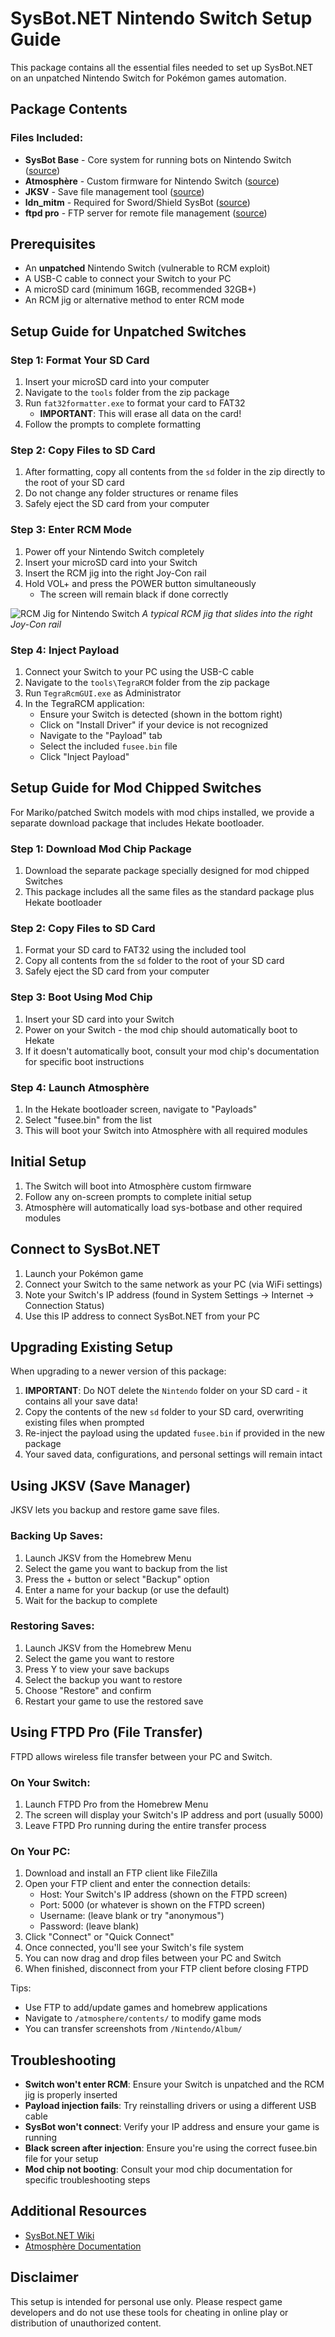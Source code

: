# SysBot.NET Nintendo Switch Setup Guide

This package contains all the essential files needed to set up SysBot.NET on an unpatched Nintendo Switch for Pokémon games automation.

## Package Contents

### Files Included:
- **SysBot Base** - Core system for running bots on Nintendo Switch ([source](https://github.com/olliz0r/sys-botbase))
- **Atmosphère** - Custom firmware for Nintendo Switch ([source](https://github.com/Atmosphere-NX/Atmosphere))
- **JKSV** - Save file management tool ([source](https://github.com/J-D-K/JKSV))
- **ldn_mitm** - Required for Sword/Shield SysBot ([source](https://github.com/Lusamine/ldn_mitm/tree/for_sbnet))
- **ftpd pro** - FTP server for remote file management ([source](https://github.com/mtheall/ftpd))

## Prerequisites

- An **unpatched** Nintendo Switch (vulnerable to RCM exploit)
- A USB-C cable to connect your Switch to your PC
- A microSD card (minimum 16GB, recommended 32GB+)
- An RCM jig or alternative method to enter RCM mode

## Setup Guide for Unpatched Switches

### Step 1: Format Your SD Card

1. Insert your microSD card into your computer
2. Navigate to the `tools` folder from the zip package
3. Run `fat32formatter.exe` to format your card to FAT32
   - **IMPORTANT**: This will erase all data on the card!
4. Follow the prompts to complete formatting

### Step 2: Copy Files to SD Card

1. After formatting, copy all contents from the `sd` folder in the zip directly to the root of your SD card
2. Do not change any folder structures or rename files
3. Safely eject the SD card from your computer

### Step 3: Enter RCM Mode

1. Power off your Nintendo Switch completely
2. Insert your microSD card into your Switch
3. Insert the RCM jig into the right Joy-Con rail 
4. Hold VOL+ and press the POWER button simultaneously
   - The screen will remain black if done correctly
  
![RCM Jig for Nintendo Switch](https://i.ebayimg.com/images/g/pqoAAOSwYwpkbHh3/s-l1200.jpg)
*A typical RCM jig that slides into the right Joy-Con rail*
### Step 4: Inject Payload

1. Connect your Switch to your PC using the USB-C cable
2. Navigate to the `tools\TegraRCM` folder from the zip package
3. Run `TegraRcmGUI.exe` as Administrator
4. In the TegraRCM application:
   - Ensure your Switch is detected (shown in the bottom right)
   - Click on "Install Driver" if your device is not recognized
   - Navigate to the "Payload" tab
   - Select the included `fusee.bin` file
   - Click "Inject Payload"

## Setup Guide for Mod Chipped Switches

For Mariko/patched Switch models with mod chips installed, we provide a separate download package that includes Hekate bootloader.

### Step 1: Download Mod Chip Package

1. Download the separate package specially designed for mod chipped Switches
2. This package includes all the same files as the standard package plus Hekate bootloader

### Step 2: Copy Files to SD Card

1. Format your SD card to FAT32 using the included tool
2. Copy all contents from the `sd` folder to the root of your SD card
3. Safely eject the SD card from your computer

### Step 3: Boot Using Mod Chip

1. Insert your SD card into your Switch
2. Power on your Switch - the mod chip should automatically boot to Hekate
3. If it doesn't automatically boot, consult your mod chip's documentation for specific boot instructions

### Step 4: Launch Atmosphère

1. In the Hekate bootloader screen, navigate to "Payloads"
2. Select "fusee.bin" from the list
3. This will boot your Switch into Atmosphère with all required modules

## Initial Setup

1. The Switch will boot into Atmosphère custom firmware
2. Follow any on-screen prompts to complete initial setup
3. Atmosphère will automatically load sys-botbase and other required modules

## Connect to SysBot.NET

1. Launch your Pokémon game
2. Connect your Switch to the same network as your PC (via WiFi settings)
3. Note your Switch's IP address (found in System Settings → Internet → Connection Status)
4. Use this IP address to connect SysBot.NET from your PC

## Upgrading Existing Setup

When upgrading to a newer version of this package:

1. **IMPORTANT**: Do NOT delete the `Nintendo` folder on your SD card - it contains all your save data!
2. Copy the contents of the new `sd` folder to your SD card, overwriting existing files when prompted
3. Re-inject the payload using the updated `fusee.bin` if provided in the new package
4. Your saved data, configurations, and personal settings will remain intact

## Using JKSV (Save Manager)

JKSV lets you backup and restore game save files.

### Backing Up Saves:

1. Launch JKSV from the Homebrew Menu
2. Select the game you want to backup from the list
3. Press the + button or select "Backup" option
4. Enter a name for your backup (or use the default)
5. Wait for the backup to complete

### Restoring Saves:

1. Launch JKSV from the Homebrew Menu
2. Select the game you want to restore
3. Press Y to view your save backups
4. Select the backup you want to restore
5. Choose "Restore" and confirm
6. Restart your game to use the restored save

## Using FTPD Pro (File Transfer)

FTPD allows wireless file transfer between your PC and Switch.

### On Your Switch:

1. Launch FTPD Pro from the Homebrew Menu
2. The screen will display your Switch's IP address and port (usually 5000)
3. Leave FTPD Pro running during the entire transfer process

### On Your PC:

1. Download and install an FTP client like FileZilla
2. Open your FTP client and enter the connection details:
   - Host: Your Switch's IP address (shown on the FTPD screen)
   - Port: 5000 (or whatever is shown on the FTPD screen)
   - Username: (leave blank or try "anonymous")
   - Password: (leave blank)
3. Click "Connect" or "Quick Connect"
4. Once connected, you'll see your Switch's file system
5. You can now drag and drop files between your PC and Switch
6. When finished, disconnect from your FTP client before closing FTPD

Tips:
- Use FTP to add/update games and homebrew applications
- Navigate to `/atmosphere/contents/` to modify game mods
- You can transfer screenshots from `/Nintendo/Album/`

## Troubleshooting

- **Switch won't enter RCM**: Ensure your Switch is unpatched and the RCM jig is properly inserted
- **Payload injection fails**: Try reinstalling drivers or using a different USB cable
- **SysBot won't connect**: Verify your IP address and ensure your game is running
- **Black screen after injection**: Ensure you're using the correct fusee.bin file for your setup
- **Mod chip not booting**: Consult your mod chip documentation for specific troubleshooting steps

## Additional Resources

- [SysBot.NET Wiki](https://github.com/kwsch/SysBot.NET/wiki)
- [Atmosphère Documentation](https://github.com/Atmosphere-NX/Atmosphere/wiki)

## Disclaimer

This setup is intended for personal use only. Please respect game developers and do not use these tools for cheating in online play or distribution of unauthorized content.
